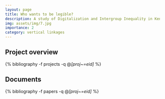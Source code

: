 ```yaml
---
layout: page
title: Who wants to be legible?
description: A study of Digitalization and Intergroup Inequality in Kenya
img: assets/img/7.jpg
importance: 2
category: vertical linkages
---
```


## Project overview

<div class="publications">

  {% bibliography -f projects -q @*[proj~=eid]* %}

</div>

## Documents

<div class="publications">

  {% bibliography -f papers -q @*[proj~=eid]* %}

</div>
